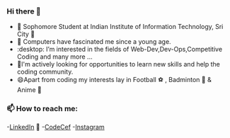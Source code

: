 ### Hi there 👋

- 💬 Sophomore Student at Indian Institute of Information Technology, Sri City :briefcase:
- 🔭 Computers have fascinated me since a young age.
- :desktop: I’m interested in the fields of Web-Dev,Dev-Ops,Competitive Coding and many more ...
- 🤔I'm actively looking for opportunities to learn new skills and help the coding community.
- 😄Apart from coding my interests lay in Football :soccer: , Badminton :badminton: & Anime :japanese_goblin: 
### 📫 How to reach me:  
-[LinkedIn](https://www.linkedin.com/in/rishwi-prakash-299156196) :briefcase:
-[CodeCef](https://www.codechef.com/users/rishwi_19)
-[Instagram](https://www.instagram.com/rish___v/)
<!--
**rishwi17/rishwi17** is a ✨ _special_ ✨ repository because its `README.md` (this file) appears on your GitHub profile.

Here are some ideas to get you started:

- 🔭 I’m currently working on ...
- 🌱 I’m currently learning ...
- 👯 I’m looking to collaborate on ...
- 🤔 I’m looking for help with ...
- 💬 Ask me about ...
- 📫 How to reach me: ...
- 😄 Pronouns: ...
- ⚡ Fun fact: ...
-->
